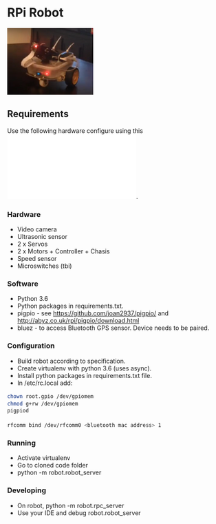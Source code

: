 # RPi Robot #

![robot version one picture](./rpi1.png "Robot Version 1")

## Requirements ##

Use the following hardware configure using this ![pinout](./GPIO%20Pin%20Layout.pdf).

### Hardware ###

* Video camera
* Ultrasonic sensor
* 2 x Servos
* 2 x Motors + Controller + Chasis
* Speed sensor
* Microswitches (tbi)

### Software ###

* Python 3.6
* Python packages in requirements.txt.
* pigpio - see https://github.com/joan2937/pigpio/ and http://abyz.co.uk/rpi/pigpio/download.html
* bluez - to access Bluetooth GPS sensor. Device needs to be paired.

### Configuration ###

* Build robot according to specification.
* Create virtualenv with python 3.6 (uses async).
* Install python packages in requirements.txt file.
* In /etc/rc.local add:
```bash
chown root.gpio /dev/gpiomem
chmod g+rw /dev/gpiomem
pigpiod

rfcomm bind /dev/rfcomm0 <bluetooth mac address> 1
```
### Running ###

* Activate virtualenv
* Go to cloned code folder
* python -m robot.robot_server

### Developing ###

* On robot, python -m robot.rpc_server
* Use your IDE and debug robot.robot_server
